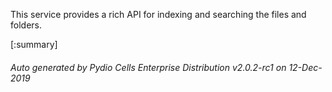 






This service provides a rich API for indexing and searching the files and folders.

[:summary]

###### Auto generated by Pydio Cells Enterprise Distribution v2.0.2-rc1 on 12-Dec-2019
